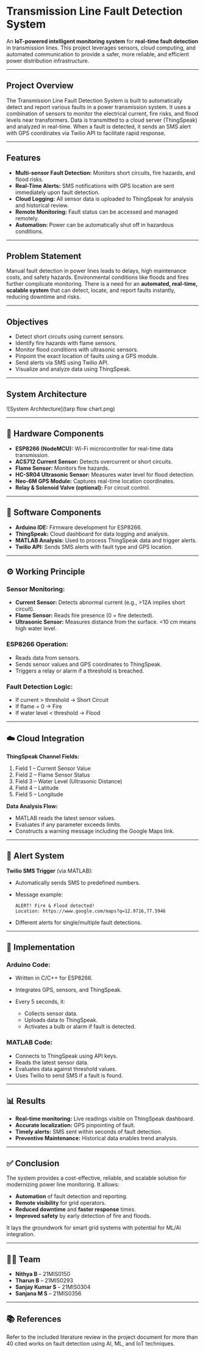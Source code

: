 # Transmission Line Fault Detection System

An **IoT-powered intelligent monitoring system** for **real-time fault detection** in transmission lines. This project leverages sensors, cloud computing, and automated communication to provide a safer, more reliable, and efficient power distribution infrastructure.

---

## Project Overview

The Transmission Line Fault Detection System is built to automatically detect and report various faults in a power transmission system. It uses a combination of sensors to monitor the electrical current, fire risks, and flood levels near transformers. Data is transmitted to a cloud server (ThingSpeak) and analyzed in real-time. When a fault is detected, it sends an SMS alert with GPS coordinates via Twilio API to facilitate rapid response.

---

## Features

* **Multi-sensor Fault Detection:** Monitors short circuits, fire hazards, and flood risks.
* **Real-Time Alerts:** SMS notifications with GPS location are sent immediately upon fault detection.
* **Cloud Logging:** All sensor data is uploaded to ThingSpeak for analysis and historical review.
* **Remote Monitoring:** Fault status can be accessed and managed remotely.
* **Automation:** Power can be automatically shut off in hazardous conditions.

---

## Problem Statement

Manual fault detection in power lines leads to delays, high maintenance costs, and safety hazards. Environmental conditions like floods and fires further complicate monitoring. There is a need for an **automated, real-time, scalable system** that can detect, locate, and report faults instantly, reducing downtime and risks.

---

## Objectives

* Detect short circuits using current sensors.
* Identify fire hazards with flame sensors.
* Monitor flood conditions with ultrasonic sensors.
* Pinpoint the exact location of faults using a GPS module.
* Send alerts via SMS using Twilio API.
* Visualize and analyze data using ThingSpeak.

---

## System Architecture
![System Architecture](tarp flow chart.png)

---

## 🔧 Hardware Components

* **ESP8266 (NodeMCU):** Wi-Fi microcontroller for real-time data transmission.
* **ACS712 Current Sensor:** Detects overcurrent or short circuits.
* **Flame Sensor:** Monitors fire hazards.
* **HC-SR04 Ultrasonic Sensor:** Measures water level for flood detection.
* **Neo-6M GPS Module:** Captures real-time location coordinates.
* **Relay & Solenoid Valve (optional):** For circuit control.

---

## 💾 Software Components

* **Arduino IDE:** Firmware development for ESP8266.
* **ThingSpeak:** Cloud dashboard for data logging and analysis.
* **MATLAB Analysis:** Used to process ThingSpeak data and trigger alerts.
* **Twilio API:** Sends SMS alerts with fault type and GPS location.

---

## ⚙️ Working Principle

### Sensor Monitoring:

* **Current Sensor:** Detects abnormal current (e.g., >12A implies short circuit).
* **Flame Sensor:** Reads fire presence (0 = fire detected).
* **Ultrasonic Sensor:** Measures distance from the surface. <10 cm means high water level.

### ESP8266 Operation:

* Reads data from sensors.
* Sends sensor values and GPS coordinates to ThingSpeak.
* Triggers a relay or alarm if a threshold is breached.

### Fault Detection Logic:

* If current > threshold → Short Circuit
* If flame = 0 → Fire
* If water level < threshold → Flood

---

## ☁️ Cloud Integration

**ThingSpeak Channel Fields:**

1. Field 1 – Current Sensor Value
2. Field 2 – Flame Sensor Status
3. Field 3 – Water Level (Ultrasonic Distance)
4. Field 4 – Latitude
5. Field 5 – Longitude

**Data Analysis Flow:**

* MATLAB reads the latest sensor values.
* Evaluates if any parameter exceeds limits.
* Constructs a warning message including the Google Maps link.

---

## 🔔 Alert System

**Twilio SMS Trigger** (via MATLAB):

* Automatically sends SMS to predefined numbers.
* Message example:

  ```
  ALERT! Fire & Flood detected!
  Location: https://www.google.com/maps?q=12.9716,77.5946
  ```
* Different alerts for single/multiple fault detections.

---

## 🧪 Implementation

### Arduino Code:

* Written in C/C++ for ESP8266.
* Integrates GPS, sensors, and ThingSpeak.
* Every 5 seconds, it:

  * Collects sensor data.
  * Uploads data to ThingSpeak.
  * Activates a bulb or alarm if fault is detected.

### MATLAB Code:

* Connects to ThingSpeak using API keys.
* Reads the latest sensor data.
* Evaluates data against threshold values.
* Uses Twilio to send SMS if a fault is found.

---

## 📊 Results

* **Real-time monitoring:** Live readings visible on ThingSpeak dashboard.
* **Accurate localization:** GPS pinpointing of fault.
* **Timely alerts:** SMS sent within seconds of fault detection.
* **Preventive Maintenance:** Historical data enables trend analysis.

---

## ✅ Conclusion

The system provides a cost-effective, reliable, and scalable solution for modernizing power line monitoring. It allows:

* **Automation** of fault detection and reporting.
* **Remote visibility** for grid operators.
* **Reduced downtime** and **faster response** times.
* **Improved safety** by early detection of fire and floods.

It lays the groundwork for smart grid systems with potential for ML/AI integration.

---

## 👨‍💻 Team

* **Nithya B** – 21MIS0150
* **Tharun B** – 21MIS0293
* **Sanjay Kumar S** – 21MIS0304
* **Sanjana M S** – 21MIS0356

---

## 📚 References

Refer to the included literature review in the project document for more than 40 cited works on fault detection using AI, ML, and IoT techniques.

